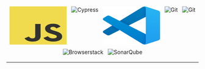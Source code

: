 <p align="center">
<img src="https://raw.githubusercontent.com/github/explore/80688e429a7d4ef2fca1e82350fe8e3517d3494d/topics/javascript/javascript.png" alt="Javascript" height="100" width="150" style="; margin:4px"> <!-- Javascript -->
<img src="https://upload.wikimedia.org/wikipedia/commons/a/a4/Cypress.png" alt="Cypress" height="100" width="150" style="vertical-align:top; margin:4px"> <!-- Cypress -->
<img src="https://raw.githubusercontent.com/github/explore/80688e429a7d4ef2fca1e82350fe8e3517d3494d/topics/visual-studio-code/visual-studio-code.png" alt="VS Code" height="100" width="150" style="vertical-align:top; margin:4px"> <!-- VS Code -->
<img src="https://raw.githubusercontent.com/jmnote/z-icons/master/svg/git.svg" alt="Git" height="100" width="150" style="vertical-align:top; margin:4px">  <!-- Git -->
<img src="https://pngset.com/images/github-logo-label-text-symbol-transparent-png-2425199.png" alt="Git" height="100" width="150" style="vertical-align:top; margin:4px">  <!-- Github -->
<img src="https://cdn.iconscout.com/icon/premium/png-256-thumb/marketing-view-5378755-4492993.png" alt="Browserstack" height="100" width="150" style="vertical-align:top; margin:4px"> <!-- Browserstack --> 
<img src="https://rtfm.co.ua/wp-content/uploads/2019/06/sonarqube-logo.png" alt="SonarQube" height="100" width="150" style="vertical-align:top; margin:4px"> <!-- SonarQube -->
</p>

___

